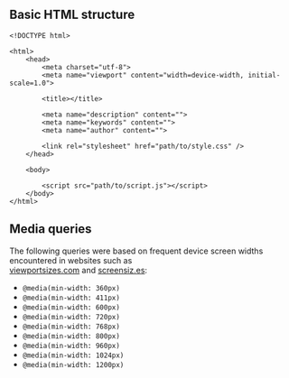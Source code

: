 ## Basic HTML structure

```
<!DOCTYPE html>

<html>
    <head>        
        <meta charset="utf-8">
        <meta name="viewport" content="width=device-width, initial-scale=1.0">

        <title></title>

        <meta name="description" content="">
    	<meta name="keywords" content="">
    	<meta name="author" content="">

        <link rel="stylesheet" href="path/to/style.css" />
    </head>

    <body>

        <script src="path/to/script.js"></script>
    </body>
</html>
```


## Media queries

The following queries were based on frequent device screen widths encountered in websites such as  
[viewportsizes.com](http://viewportsizes.com/) and [screensiz.es](http://screensiz.es/):

* `@media(min-width: 360px)`
* `@media(min-width: 411px)`
* `@media(min-width: 600px)`
* `@media(min-width: 720px)`
* `@media(min-width: 768px)`
* `@media(min-width: 800px)`
* `@media(min-width: 960px)`
* `@media(min-width: 1024px)`
* `@media(min-width: 1200px)`


